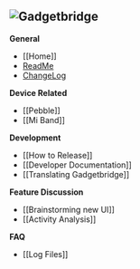 ![Gadgetbridge](../tree/master/app/src/main/res/drawable-mdpi/ic_launcher.png)<br>
----
**General**
 - [[Home]]
 - [ReadMe](../tree/master/README.md)
 - [ChangeLog](../tree/master/CHANGELOG.md)

**Device Related**
 - [[Pebble]]
 - [[Mi Band]]

**Development**
 - [[How to Release]]
 - [[Developer Documentation]]
 - [[Translating Gadgetbridge]]

**Feature Discussion**
 - [[Brainstorming new UI]]
 - [[Activity Analysis]]

**FAQ**
 - [[Log Files]]